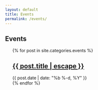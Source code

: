 ```yaml
---
layout: default
title: Events 
permalink: /events/
---
```


<h2> Events </h2>
<ul class="post-list"> {% for post in site.categories.events %}
   <li style="list-style-type: none;">
   <h2> <a class="post-link" href="{{ post.url | prepend: site.baseurl }}">{{ post.title | escape }}</a> </h2>
      <span class="post-meta">{{ post.date | date: "%b %-d, %Y" }}</span>
   </li>
    {% endfor %}
</ul>
<!-- add dc919's google calendar?
		add our EFF event
		future upcoming events -->
